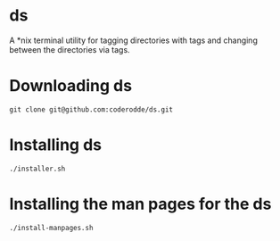 # ds
A *nix terminal utility for tagging directories with tags and changing between the directories via tags.

# Downloading ds

    git clone git@github.com:coderodde/ds.git
    
# Installing ds

    ./installer.sh
    
# Installing the man pages for the ds

    ./install-manpages.sh

